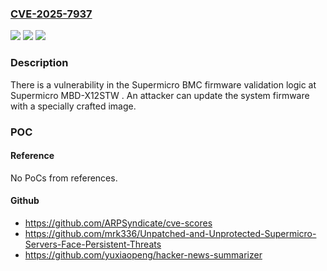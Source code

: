 ### [CVE-2025-7937](https://cve.mitre.org/cgi-bin/cvename.cgi?name=CVE-2025-7937)
![](https://img.shields.io/static/v1?label=Product&message=MBD-X12STW&color=blue)
![](https://img.shields.io/static/v1?label=Version&message=01.06.17%20&color=brightgreen)
![](https://img.shields.io/static/v1?label=Vulnerability&message=CWE-347%20Improper%20Verification%20of%20Cryptographic%20Signature&color=brightgreen)

### Description

There is a vulnerability in the Supermicro BMC firmware validation logic at Supermicro MBD-X12STW . An attacker can update the system firmware with a specially crafted image.

### POC

#### Reference
No PoCs from references.

#### Github
- https://github.com/ARPSyndicate/cve-scores
- https://github.com/mrk336/Unpatched-and-Unprotected-Supermicro-Servers-Face-Persistent-Threats
- https://github.com/yuxiaopeng/hacker-news-summarizer

